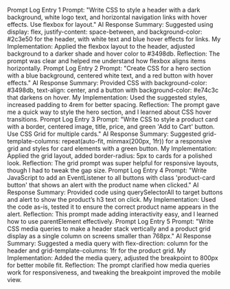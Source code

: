 Prompt Log Entry 1
Prompt: "Write CSS to style a header with a dark background, white logo text, and horizontal navigation links with hover effects. Use flexbox for layout."
AI Response Summary: Suggested using display: flex, justify-content: space-between, and background-color: #2c3e50 for the header, with white text and blue hover effects for links.
My Implementation: Applied the flexbox layout to the header, adjusted background to a darker shade and hover color to #3498db.
Reflection: The prompt was clear and helped me understand how flexbox aligns items horizontally.
Prompt Log Entry 2
Prompt: "Create CSS for a hero section with a blue background, centered white text, and a red button with hover effects."
AI Response Summary: Provided CSS with background-color: #3498db, text-align: center, and a button with background-color: #e74c3c that darkens on hover.
My Implementation: Used the suggested styles, increased padding to 4rem for better spacing.
Reflection: The prompt gave me a quick way to style the hero section, and I learned about CSS hover transitions.
Prompt Log Entry 3
Prompt: "Write CSS to style a product card with a border, centered image, title, price, and green 'Add to Cart' button. Use CSS Grid for multiple cards."
AI Response Summary: Suggested grid-template-columns: repeat(auto-fit, minmax(200px, 1fr)) for a responsive grid and styles for card elements with a green button.
My Implementation: Applied the grid layout, added border-radius: 5px to cards for a polished look.
Reflection: The grid prompt was super helpful for responsive layouts, though I had to tweak the gap size.
Prompt Log Entry 4
Prompt: "Write JavaScript to add an EventListener to all buttons with class 'product-card button' that shows an alert with the product name when clicked."
AI Response Summary: Provided code using querySelectorAll to target buttons and alert to show the product’s h3 text on click.
My Implementation: Used the code as-is, tested it to ensure the correct product name appears in the alert.
Reflection: This prompt made adding interactivity easy, and I learned how to use parentElement effectively.
Prompt Log Entry 5
Prompt: "Write CSS media queries to make a header stack vertically and a product grid display as a single column on screens smaller than 768px."
AI Response Summary: Suggested a media query with flex-direction: column for the header and grid-template-columns: 1fr for the product grid.
My Implementation: Added the media query, adjusted the breakpoint to 800px for better mobile fit.
Reflection: The prompt clarified how media queries work for responsiveness, and tweaking the breakpoint improved the mobile view.